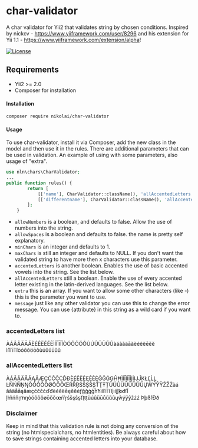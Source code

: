 # char-validator
A char validator for Yii2 that validates string by chosen conditions.
Inspired by nickcv - https://www.yiiframework.com/user/8296 and his extension for Yii 1.1 - https://www.yiiframework.com/extension/alpha!

[![License](http://img.shields.io/:license-mit-blue.svg?style=flat-square)](http://doge.mit-license.org)

## Requirements

* Yii2 >= 2.0
* Composer for installation

#### Installation

```
composer require nikolai/char-validator
```

#### Usage

To use char-validator, install it via Composer, add the new class in the model and then use it in the rules. There are additional parameters that can be used in validation.
An example of using with some parameters, also usage of "extra".

``` php
use nln\chars\CharValidator;
...
public function rules() {
        return [
            [['name'], CharValidator::className(), 'allAccentedLetters' => true, 'allowSpaces'=> true],
            [['differentname'], CharValidator::className(), 'allAccentedLetters' => true, 'allowSpaces'=> true, 'extra' => array('.', '-', '(', ')', '\'')],
        ];
    }
```

* `allowNumbers` is a boolean, and defaults to false. Allow the use of numbers into the string.
* `allowSpaces` is a boolean and defaults to false. the name is pretty self explanatory.
* `minChars` is an integer and defaults to 1.
* `maxChars` is still an integer and defaults to NULL. If you don't want the validated string to have more then x characters use this parameter.
* `accentedLetters` is another boolean. Enables the use of basic accented vowels into the string. See the list below.
* `allAccentedLetters` still a boolean. Enable the use of every accented letter existing in the latin-derived languages. See the list below.
* `extra` this is an array. If you want to allow some other characters (like -) this is the parameter you want to use.
* `message` just like any other validator you can use this to change the error message. You can use {attribute} in this string as a wild card if you want to.
### accentedLetters list
ÀÁÂÃÄĀĂÈÉÊËĚĔĒÌÍÎÏĪĨĬÒÓÔÕÖŌÙÚÛÜŪŬŨàáâãäāăèéêëēěĕ
ìíîïīĩĭòóôõöōŏùúûüūŭũ

### allAccentedLetters list
ÀÁÂÃÄÅĀĄĂÆÇĆČĈĊĎĐÈÉÊËĒĘĚĔĖĜĞĠĢĤĦÌÍÎÏĪĨĬĮİĲĴĶŁĽĹĻ
ĿÑŃŇŅŊÒÓÔÕÖØŌŐŎŒŔŘŖŚŠŞŜȘŤŢŦȚÙÚÛÜŪŮŰŬŨŲŴÝŶŸŹŽŻàá
âãäåāąăæçćčĉċďđèéêëēęěĕėƒĝğġģĥħìíîïīĩĭįıĳĵķĸłľĺ
ļŀñńňņŉŋòóôõöøōőŏœŕřŗśšşŝșťţŧțùúûüūůűŭũųŵýÿŷžżź
ÞþßſÐð

### Disclaimer

Keep in mind that this validation rule is not doing any conversion of the string (no htmlspecialchars, no htmlentities). Be always careful about how to save strings containing accented letters into your database.
